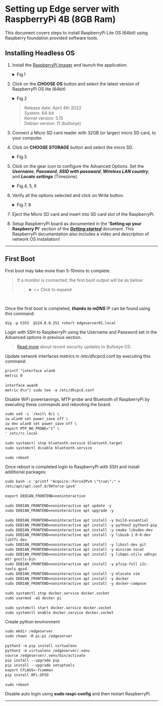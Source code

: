 # Setting up Edge server with RaspberryPi 4B (8GB Ram)

This document covers steps to install RaspberryPi Lite OS (64bit) using Raspberry foundation provided software tools.  


## Installing Headless OS
1. Install the [RaspberryPi Imager](https://www.raspberrypi.com/software/) and launch the application. 
   <details>
   <summary>Fig.1</summary>

   ![](../images/RaspberryPi/Raspberry%20Pi%20Imager.png)   
   </details>

2. Click on the **CHOOSE OS** button and select the latest version of RaspberryPi OS lite (64bit)
   <details>
   <summary>Fig.2</summary>

   ![](../images/RaspberryPi/Select_RaspberryPi_OS_Lite.png)  
   </details>
   
   > Release date: April 4th 2022  
   > System: 64-bit  
   > Kernel version: 5.15  
   > Debian version: 11 (bullseye)  
   
3. Connect a Micro SD card reader with 32GB (or larger) micro SD card, to your computer.

4. Click on **CHOOSE STORAGE** button and select the micro SD.  
   <details>
   <summary>Fig.3</summary>

   ![Choose storage](../images/RaspberryPi/Choose%20Storage.png)  
   </details>
   
5. Click on the gear icon to configure the Advanced Options. Set the ***Username***, ***Password***, ***SSID with password***, ***Wireless LAN country***, and ***Locate settings*** (Timezone).
   <details>
   <summary>Fig.4, 5, 6</summary>

   ![Advanced options](../images/RaspberryPi/Advanced%20options.png)  

   ![Username & Password](../images/RaspberryPi/set_username_password.png)

   ![LAN and Locate](../images/RaspberryPi/Wireless%20LAN%20and%20Timezone.png)  
   </details>
   
6. Verify all the options selected and click on Write button.  
   <details>
   <summary>Fig.7, 8</summary>

   ![Write](../images/RaspberryPi/Write.png)
    > Select ***yes*** to continue and follow the steps to complete OS installation.  

   ![Writing](../images/RaspberryPi/Writing.png)
   </details>
    
7. Eject the Micro SD card and insert into SD card slot of the RaspberryPi.

8.  Setup RaspberryPi board as documented in the **'Setting up your Raspberry Pi'** section of the ***[Getting started](https://www.raspberrypi.com/documentation/computers/getting-started.html)*** document. This RaspberryPi documentation also includes a video and description of network OS installation! 

---

## First Boot

First boot may take more than 5-10mins to complete. 

> If a monitor is connected, the first boot output will be as below:
>> <details>
>> <summary> <= Click to expand</summary>
>> 
>> Starting Load/Save RF Kill Switch Status...   
>> Started Network Tine Synchronization.  
>> [ OK ] Reached target System Initialization.  
>> [ OK ] Started Daily Cleanup of Temporary Directories.  
>> [ OK ] Reached target System Time Set.  
>> [ OK ] Reached target System Time Synchronized.  
>> [ OK ] Started Daily apt download activities.  
>> [ OK ] Started Daily apt upgrade and clean activities.  
>> [ OK ] Started Periodic ext4 Online data Check for A11 Filesystems.  
>> [ OK ] Started Discard unused blocks once a week.  
>> [ OK ] Started Daily rotation of log files.  
>> [ OK ] Started Daily man-db regeneration.  
>> [ OK ] Reached target Timers.  
>> [ OK ] Listening on Avahi mDNS/DNS-SD Stack Activation Socket.  
>> [ OK ] Listening on D-Bus System Message Bus Socket.  
>> [ OK ] Listening on triggerhappy.socket.  
>> [ OK ] Reached target Sockets.  
>> [ OK ] Reached target Basic System.  
>>        Starting Save/Restore Sound Card State...  
>>        Starting Avahi mDNS/DNS-SD Stack...   
>> [ OK ] Started Regular background program processing daemon.  
>> [ OK ] Started D-Bus System Message Bus.  
>>        Starting dphys-swapfile-init, and delete a swap file...  
>>        Starting Remove Stale Online Metadata Check Snapshots...  
>>        Starting Configure Bluetooth Modems connected by UART...  
>>        Starting LSB: Switch to ondemand cpu governor (unless shift key is pressed)...  
>>        Starting Regenerate SSH host keys...  
>>        Starting LSB: Resize the root filesystem to fill partition...  
>>        Starting LSB: rng-tools (Debian variant)....   
>>        Starting Check for RaspberryPi EEPROM updates...  
>>        Starting System Logging Service...  
>>        Starting User Login Management...  
>>        Starting triggerhappy global hotkey daemon...  
>>        Starting WPA supplicant...  
>> [ OK ] Started Load Save RF Kill Switch Status.  
>> [ OK ] Started System Logging Service.  
>> [ OK ] Started triggerhappy global hotkey daemon.  
>> [ OK ] Finished Save/Restore Sound Card State.  
>> [ OK ] Finished Remove Stale Online ext4 Metadata Check Snapshots.  
>> [ OK ] Started Avahi mDNS/DNS-SD Stack.  
>> [ OK ] Started WPA supplicant.  
>> [ OK ] Started User Login Management.  
>> [ OK ] Reached target Network.  
>> [ OK ] Reached target Sound Card.  
>>        Starting DHCP Client Daemon...  
>>        Starting /etc/rc.local Compatibility...  
>>        Starting Permit User Sessions...   
>> [ OK ] Finished Set console font and keymap.  
>> [ OK ] Started Configure Bluetooth Modems connected by UART.  
>> [ OK ] Started LSB: Switch to ondemand cpu governor (unless shift key is pressed).  
>> [ OK ] Started LSB: rng-tools (Debian variant).  
>> [ OK ] Finished Check for RaspberryPi EEPROM updates.  
>> [ OK ] Finished dphys-swapfile- set up, mount/unmount, and delete a swap file.  
>> [ OK ] Finished Regenerate SSH host keys.  
>> [ OK ] Started /etc/rc.local Compatibility.  
>> [ OK ] Finished Permit User Sessions.  
>> [ OK ] Created slice system-bthelper.slice.  
>>        Starting RaspberryPi bluetooth helper...  
>> [ OK ] Started Getty on tty1.  
>> [ OK ] Reached target Login Prompts.  
>>        Starting OpenBSD Secure Shell server...  
>>        Starting Load Save RF Kill Switch Status...  
>> [ OK ] Started Load/Save RF Kill Switch Status.  
>> [ OK ] Finished RaspberryPi bluetooth helper.  
>>        Starting Bluetooth service...  
>> [ OK ] Started OpenBSD Secure Shell server.  
>>   
>> Debian GNU/Linux 11 edgeserver01 tty1  
>>  
>> edgeserver01 login: pi (automatic login)  
>> 
>> Linux edgeserver01 5.15.32-u8 #1538 SMP PREEMPT Thu Mar 31 19:40:39 BST 20ZZ aarch64  
>>
>> The programs included with the Debian GNU/Linux system are free software: the exact distribution terms for each program are described in the  
>>
>> individual files in /usr/share/doc/-/copyright.  
>>
>> Debian GNU/Linux comes with ABSOLUTELY NO WARRANTY, to the extent  
>> permitted by applicable law.  
>> Last login: Mon Apr 4 07:41:54 PDT 2022 on top  
>> pi@edgeserver01:~ $   
>> </details>
<br>  

Once the first boot is completed, ***thanks to mDNS*** IP can be found using this command:

```
dig -p 5353  @224.0.0.251 +short edgeserver01.local
```

Login with SSH to RaspberryPi using the Username and Password set in the Advanced options in previous section.

> [Read more](https://www.raspberrypi.com/news/raspberry-pi-bullseye-update-april-2022/) about recent security updates to Bullseye OS. 


Update network interfaces metrics in /etc/dhcpcd.conf by executing this command:

```
printf "interface wlan0
metric 0

interface wwan0
metric 0\n"| sudo tee -a /etc/dhcpcd.conf
```

Disable WiFi powersavings, MTP probe and Bluetooth of RaspberryPi by executing these commands and rebooting the board:

```
sudo sed -i '/exit\ 0/i \
iw wlan0 set power_save off \
iw dev wlan0 set power_save off \
export MTP_NO_PROBE="1" \
' /etc/rc.local

sudo systemctl stop bluetooth.service bluetooth.target
sudo systemctl disable bluetooth.service

sudo reboot
```

Once reboot is completed login to RaspberryPi with SSH and install additional packages:
```
sudo bash -c 'printf "Acquire::ForceIPv4 \"true\";" > /etc/apt/apt.conf.d/99force-ipv4'

export DEBIAN_FRONTEND=noninteractive

sudo DEBIAN_FRONTEND=noninteractive apt update -y
sudo DEBIAN_FRONTEND=noninteractive apt upgrade -y

sudo DEBIAN_FRONTEND=noninteractive apt install -y build-essential 
sudo DEBIAN_FRONTEND=noninteractive apt install -y python3 python3-pip
sudo DEBIAN_FRONTEND=noninteractive apt install -y cmake libudev-dev
sudo DEBIAN_FRONTEND=noninteractive apt install -y libusb-1.0-0-dev libffi-dev
sudo DEBIAN_FRONTEND=noninteractive apt install -y libssl-dev git
sudo DEBIAN_FRONTEND=noninteractive apt install -y minicom socat
sudo DEBIAN_FRONTEND=noninteractive apt install -y libqmi-utils udhcpc mtr gnutls-bin
sudo DEBIAN_FRONTEND=noninteractive apt install -y p7zip-full i2c-tools gpsd
sudo DEBIAN_FRONTEND=noninteractive apt install -y mlocate vim 
sudo DEBIAN_FRONTEND=noninteractive apt install -y docker
sudo DEBIAN_FRONTEND=noninteractive apt install -y docker-compose

sudo systemctl stop docker.service docker.socket
sudo usermod -aG docker pi

sudo systemctl start docker.service docker.socket
sudo systemctl enable docker.service docker.socket
```

Create python environment
```
sudo mkdir /edgeserver
sudo chown -R pi:pi /edgeserver

python3 -m pip install virtualenv
python3 -m virtualenv /edgeserver/.venv
source /edgeserver/.venv/bin/activate
pip install --upgrade pip
pip install --upgrade setuptools
export CFLAGS=-fcommon
pip install RPi.GPIO

sudo reboot
```

Disable auto login using **sudo raspi-config** and then restart RaspberryPi.

---

